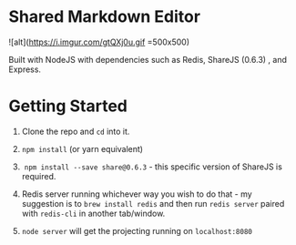 # Shared Markdown Editor

![alt](https://i.imgur.com/gtQXj0u.gif =500x500)

Built with NodeJS with dependencies such as Redis, ShareJS (0.6.3) , and Express.

# Getting Started

1. Clone the repo and `cd` into it.

2. `npm install` (or yarn equivalent)

3.  `npm install --save share@0.6.3` - this specific version of ShareJS is required. 

4. Redis server running whichever way you wish to do that - my suggestion is to `brew install redis` and then run `redis server` paired with `redis-cli` in another tab/window.

4. `node server` will get the projecting running on `localhost:8080`
